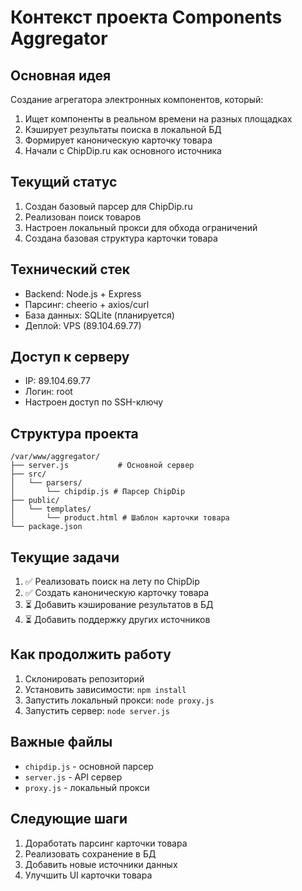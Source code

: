 # Контекст проекта Components Aggregator

## Основная идея
Создание агрегатора электронных компонентов, который:
1. Ищет компоненты в реальном времени на разных площадках
2. Кэширует результаты поиска в локальной БД
3. Формирует каноническую карточку товара
4. Начали с ChipDip.ru как основного источника

## Текущий статус
1. Создан базовый парсер для ChipDip.ru
2. Реализован поиск товаров
3. Настроен локальный прокси для обхода ограничений
4. Создана базовая структура карточки товара

## Технический стек
- Backend: Node.js + Express
- Парсинг: cheerio + axios/curl
- База данных: SQLite (планируется)
- Деплой: VPS (89.104.69.77)

## Доступ к серверу
- IP: 89.104.69.77
- Логин: root
- Настроен доступ по SSH-ключу

## Структура проекта
```
/var/www/aggregator/
├── server.js           # Основной сервер
├── src/
│   └── parsers/
│       └── chipdip.js # Парсер ChipDip
├── public/
│   └── templates/
│       └── product.html # Шаблон карточки товара
└── package.json
```

## Текущие задачи
1. ✅ Реализовать поиск на лету по ChipDip
2. ✅ Создать каноническую карточку товара
3. ⏳ Добавить кэширование результатов в БД
4. ⏳ Добавить поддержку других источников

## Как продолжить работу
1. Склонировать репозиторий
2. Установить зависимости: `npm install`
3. Запустить локальный прокси: `node proxy.js`
4. Запустить сервер: `node server.js`

## Важные файлы
- `chipdip.js` - основной парсер
- `server.js` - API сервер
- `proxy.js` - локальный прокси

## Следующие шаги
1. Доработать парсинг карточки товара
2. Реализовать сохранение в БД
3. Добавить новые источники данных
4. Улучшить UI карточки товара
